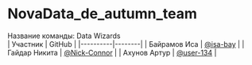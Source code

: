 # NovaData_de_autumn_team  
Название команды: Data Wizards  
| Участник | GitHub |
|----------|--------|
| Байрамов Иса | [@isa-bay](https://github.com/isa-bay) |
| Гайдар Никита | [@Nick-Connor](https://github.com/Nick-Connor) |
| Ахунов Артур | [@user-134](https://github.com/user-134) |
